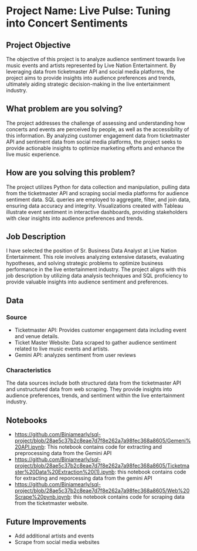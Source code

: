 # Project Name: Live Pulse: Tuning into Concert Sentiments

## Project Objective
The objective of this project is to analyze audience sentiment towards live music events and artists represented by Live Nation Entertainment. By leveraging data from ticketmaster API and social media platforms, the project aims to provide insights into audience preferences and trends, ultimately aiding strategic decision-making in the live entertainment industry.

## What problem are you solving?
The project addresses the challenge of assessing and understanding how concerts and events are perceived by people, as well as the accessibility of this information. By analyzing customer engagement data from ticketmaster API and sentiment data from social media platforms, the project seeks to provide actionable insights to optimize marketing efforts and enhance the live music experience.

## How are you solving this problem?
The project utilizes Python for data collection and manipulation, pulling data from the ticketmaster API and scraping social media platforms for audience sentiment data. SQL queries are employed to aggregate, filter, and join data, ensuring data accuracy and integrity. Visualizations created with Tableau illustrate event sentiment in interactive dashboards, providing stakeholders with clear insights into audience preferences and trends.

## Job Description
I have selected the position of Sr. Business Data Analyst at Live Nation Entertainment. This role involves analyzing extensive datasets, evaluating hypotheses, and solving strategic problems to optimize business performance in the live entertainment industry. The project aligns with this job description by utilizing data analysis techniques and SQL proficiency to provide valuable insights into audience sentiment and preferences.

## Data
### Source
- Ticketmaster API: Provides customer engagement data including event and venue details.
- Ticket Master Website: Data scraped to gather audience sentiment related to live music events and artists.
- Gemini API: analyzes sentiment from user reviews

### Characteristics
The data sources include both structured data from the ticketmaster API and unstructured data from web scraping. They provide insights into audience preferences, trends, and sentiment within the live entertainment industry.

## Notebooks
- https://github.com/Biniamearly/sql-project/blob/28ae5c37b2c8eae7d7f8e262a7a98fec368a8605/Gemeni%20API.ipynb: This notebook contains code for extracting and preprocessing data from the Gemini API
- https://github.com/Biniamearly/sql-project/blob/28ae5c37b2c8eae7d7f8e262a7a98fec368a8605/Ticketmaster%20Data%20Extraction%20(1).ipynb: this notebook contains code for extracting and reporcessing data from the gemini API
- https://github.com/Biniamearly/sql-project/blob/28ae5c37b2c8eae7d7f8e262a7a98fec368a8605/Web%20Scrape%20pynb.ipynb: this notebook contains code for scraping data from the ticketmaster website.

## Future Improvements
- Add additional artists and events
- Scrape from social media websites
  

